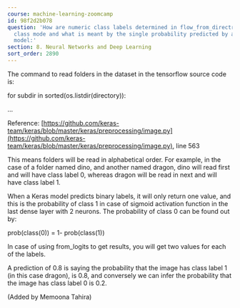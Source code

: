 ```yaml
---
course: machine-learning-zoomcamp
id: 98f2d2b078
question: 'How are numeric class labels determined in flow_from_directroy using binary
  class mode and what is meant by the single probability predicted by a binary Keras
  model:'
section: 8. Neural Networks and Deep Learning
sort_order: 2890
---
```


The command to read folders in the dataset in the tensorflow source code is:

for subdir in sorted(os.listdir(directory)):

…

Reference: [https://github.com/keras-team/keras/blob/master/keras/preprocessing/image.py](https://github.com/keras-team/keras/blob/master/keras/preprocessing/image.py), line 563

This means folders will be read in alphabetical order. For example, in the case of a folder named dino, and another named dragon, dino will read first and will have class label 0, whereas dragon will be read in next and will have class label 1.

When a Keras model predicts binary labels, it will only return one value, and this is the probability of class 1 in case of sigmoid activation function in the last dense layer with 2 neurons. The probability of class 0 can be found out by:

prob(class(0)) = 1- prob(class(1))

In case of using from_logits to get results, you will get two values for each of the labels.

A prediction of 0.8 is saying the probability that the image has class label 1 (in this case dragon), is 0.8, and conversely we can infer the probability that the image has class label 0 is 0.2.

(Added by Memoona Tahira)


